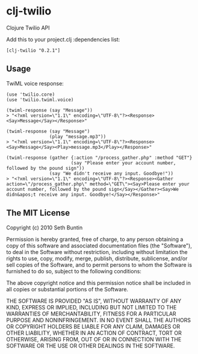 # clj-twilio

Clojure Twilio API

Add this to your project.clj :dependencies list:

    [clj-twilio "0.2.1"]

## Usage

TwiML voice response:
    
    (use 'twilio.core)
    (use 'twilio.twiml.voice)
    
    (twiml-response (say "Message"))
    > "<?xml version=\"1.1\" encoding=\"UTF-8\"?><Response><Say>Message</Say></Response>"
    
    (twiml-response (say "Message")
                    (play "message.mp3"))
    > "<?xml version=\"1.1\" encoding=\"UTF-8\"?><Response><Say>Message</Say><Play>message.mp3</Play></Response>"
    
    (twiml-response (gather {:action "/process_gather.php" :method "GET"}
                            (say "Please enter your account number, followed by the pound sign"))
                    (say "We didn't receive any input. Goodbye!"))
    > "<?xml version=\"1.1\" encoding=\"UTF-8\"?><Response><Gather action=\"/process_gather.php\" method=\"GET\"><Say>Please enter your account number, followed by the pound sign</Say></Gather><Say>We didn&apos;t receive any input. Goodbye!</Say></Response>"

## The MIT License

Copyright (c) 2010 Seth Buntin

Permission is hereby granted, free of charge, to any person obtaining a copy
of this software and associated documentation files (the "Software"), to deal
in the Software without restriction, including without limitation the rights
to use, copy, modify, merge, publish, distribute, sublicense, and/or sell
copies of the Software, and to permit persons to whom the Software is
furnished to do so, subject to the following conditions:

The above copyright notice and this permission notice shall be included in
all copies or substantial portions of the Software.

THE SOFTWARE IS PROVIDED "AS IS", WITHOUT WARRANTY OF ANY KIND, EXPRESS OR
IMPLIED, INCLUDING BUT NOT LIMITED TO THE WARRANTIES OF MERCHANTABILITY,
FITNESS FOR A PARTICULAR PURPOSE AND NONINFRINGEMENT. IN NO EVENT SHALL THE
AUTHORS OR COPYRIGHT HOLDERS BE LIABLE FOR ANY CLAIM, DAMAGES OR OTHER
LIABILITY, WHETHER IN AN ACTION OF CONTRACT, TORT OR OTHERWISE, ARISING FROM,
OUT OF OR IN CONNECTION WITH THE SOFTWARE OR THE USE OR OTHER DEALINGS IN
THE SOFTWARE.
